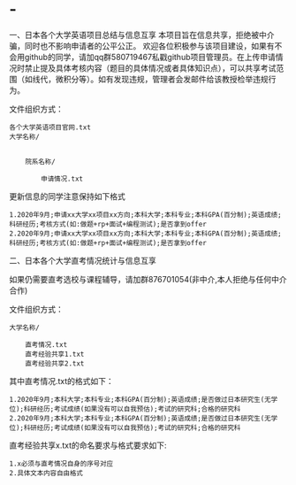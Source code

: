 # -
一、日本各个大学英语项目总结与信息互享
本项目旨在信息共享，拒绝被中介骗，同时也不影响申请者的公平公正。
欢迎各位积极参与该项目建设，如果有不会用github的同学，请加qq群580719467私戳github项目管理员。在上传申请情况时禁止提及具体考核内容（题目的具体情况或者具体知识点），可以共享考试范围（如线代，微积分等）。如有发现违规，管理者会发邮件给该教授检举违规行为。

文件组织方式：

	各个大学英语项目官网.txt
	大学名称/
		
	
		院系名称/
	
			申请情况.txt
			
			
			
更新信息的同学注意保持如下格式

	1.2020年9月;申请xx大学xx项目xx方向;本科大学;本科专业;本科GPA(百分制);英语成绩;科研经历;考核方式(如:做题+rp+面试+编程测试);是否拿到offer
	2.2020年9月;申请xx大学xx项目xx方向;本科大学;本科专业;本科GPA(百分制);英语成绩;科研经历;考核方式(如:做题+rp+面试+编程测试);是否拿到offer


二、日本各个大学直考情况统计与信息互享

如果仍需要直考选校与课程辅导，请加群876701054(非中介,本人拒绝与任何中介合作)

文件组织方式：

	大学名称/
		
		直考情况.txt
		直考经验共享1.txt
		直考经验共享2.txt

其中直考情况.txt的格式如下：
	
	1.2020年9月;本科大学;本科专业;本科GPA(百分制);英语成绩;是否做过日本研究生(无学位);科研经历;考试成绩(如果没有可以自我预估);考试的研究科;合格的研究科
	2.2020年9月;本科大学;本科专业;本科GPA(百分制);英语成绩;是否做过日本研究生(无学位);科研经历;考试成绩(如果没有可以自我预估);考试的研究科;合格的研究科
	
直考经验共享x.txt的命名要求与格式要求如下:

	1.x必须与直考情况自身的序号对应
	2.具体文本内容自由格式
	
